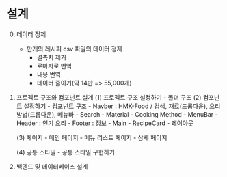 # 설계

0. 데이터 정제
    - 만개의 레시피 csv 파일의 데이터 정제
        - 결측치 제거
        - 로마자로 번역
        - 내용 번역
        - 데이터 줄이기(약 14만 => 55,000개)

1. 프로젝트 구조와 컴포넌트 설계
    (1) 프로젝트 구조 설정하기
        - 폴더 구조
    (2) 컴포넌트 설정하기
        - 컴포넌트 구조
            - Navber : HMK-Food / 검색, 재료(드롭다운), 요리방법(드롭다운), 메뉴바
                - Search
                - Material
                - Cooking Method
                - MenuBar
            - Header : 인기 요리
            - Footer : 정보
            - Main
                - RecipeCard
        - 레이아웃

    (3) 페이지
        - 메인 페이지
        - 메뉴 리스트 페이지
        - 상세 페이지

    (4) 공통 스타일
        - 공통 스타일 구현하기

2. 백엔드 및 데이터베이스 설계